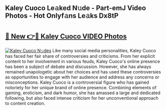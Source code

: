 ## Kaley Cuoco Le𝚊ked N𝚞de - Part-emJ Video Photos - Hot Onlyf𝚊ns Le𝚊ks Dx8tP

# <h2><a href="http://ac51964.deff.icu/?id=Kaley+Cuoco">🔗 New 👉🔴 Kaley Cuoco VIDEO Photos</a></h2>

[![Kaley Cuoco N𝚞des](https://i.imgur.com/rIISA9y.gif)](http://ac51964.deff.icu/?id=Kaley+Cuoco)
Like many social media personalities, Kaley Cuoco has faced her fair share of controversies and criticisms. From her explicit content to her involvement in various feuds, Kaley Cuoco's online presence has been a subject of debate and discussion. However, she has always remained unapologetic about her choices and has used these controversies as opportunities to engage with her audience and address any concerns or misconceptions. Kaley Cuoco is a controversial figure who has gained notoriety for her unique brand of online presence. Combining elements of gaming, eroticism, and dark humor, she has amassed a large and dedicated following, but also faced intense criticism for her unconventional approach to content creation.
